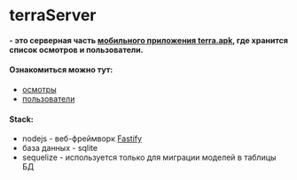# terraServer
#### - это  серверная часть [мобильного приложения terra.apk](https://github.com/dsa25/terraApp), где хранится список осмотров и пользователи.
#### Ознакомиться можно тут: 
- [осмотры](https://terraserver.dsa25.ru/list)
- [пользователи](https://terraserver.dsa25.ru/users)
#### 
#### Stack:
- nodejs - веб-фреймворк [Fastify](https://fastify.io)
- база данных - sqlite
- sequelize - используется только для миграции моделей в таблицы БД
####
##### 
